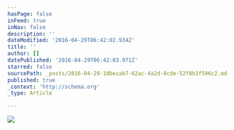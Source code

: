 ```yaml
---
hasPage: false
inFeed: true
inNav: false
description: ''
dateModified: '2016-04-29T06:42:02.934Z'
title: ''
author: []
datePublished: '2016-04-29T06:42:03.971Z'
starred: false
sourcePath: _posts/2016-04-29-10becab7-62ac-4a2d-8cde-52f8b1f596c2.md
published: true
_context: 'http://schema.org'
_type: Article

---
```

![](https://the-grid-user-content.s3-us-west-2.amazonaws.com/fac1bfaf-8ef4-4468-95a1-ff44d1edd3e3.jpg)